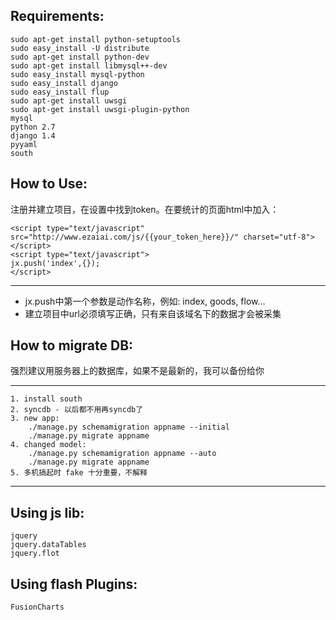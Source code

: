 Requirements:
------------
    sudo apt-get install python-setuptools
    sudo easy_install -U distribute
    sudo apt-get install python-dev
    sudo apt-get install libmysql++-dev
    sudo easy_install mysql-python
    sudo easy_install django
    sudo easy_install flup
    sudo apt-get install uwsgi
    sudo apt-get install uwsgi-plugin-python
    mysql
    python 2.7
    django 1.4
    pyyaml
    south

How to Use:
------------
注册并建立项目，在设置中找到token。在要统计的页面html中加入：

    <script type="text/javascript" src="http://www.ezaiai.com/js/{{your_token_here}}/" charset="utf-8"></script>
    <script type="text/javascript">
    jx.push('index',{});
    </script>

---
* jx.push中第一个参数是动作名称，例如: index, goods, flow...
* 建立项目中url必须填写正确，只有来自该域名下的数据才会被采集


How to migrate DB:
------------
强烈建议用服务器上的数据库，如果不是最新的，我可以备份给你

---

    1. install south
    2. syncdb - 以后都不用再syncdb了
    3. new app:
        ./manage.py schemamigration appname --initial
        ./manage.py migrate appname
    4. changed model:
        ./manage.py schemamigration appname --auto
        ./manage.py migrate appname
    5. 多机搞起时 fake 十分重要，不解释

---


Using js lib:
------------
    jquery
    jquery.dataTables
    jquery.flot


Using flash Plugins:
------------
    FusionCharts


